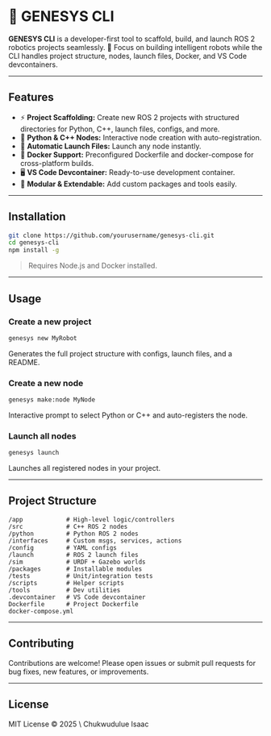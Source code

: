 # 🤖 GENESYS CLI

**GENESYS CLI** is a developer-first tool to scaffold, build, and launch ROS 2 robotics projects seamlessly. 🚀 Focus on building intelligent robots while the CLI handles project structure, nodes, launch files, Docker, and VS Code devcontainers.

---

## Features

- ⚡ **Project Scaffolding:** Create new ROS 2 projects with structured directories for Python, C++, launch files, configs, and more.
- 🐍 **Python & C++ Nodes:** Interactive node creation with auto-registration.
- 🚀 **Automatic Launch Files:** Launch any node instantly.
- 🐳 **Docker Support:** Preconfigured Dockerfile and docker-compose for cross-platform builds.
- 🖥️ **VS Code Devcontainer:** Ready-to-use development container.
- 🔧 **Modular & Extendable:** Add custom packages and tools easily.

---

## Installation

```bash
git clone https://github.com/yourusername/genesys-cli.git
cd genesys-cli
npm install -g
````

> Requires Node.js and Docker installed.

---

## Usage

### Create a new project

```bash
genesys new MyRobot
```

Generates the full project structure with configs, launch files, and a README.

### Create a new node

```bash
genesys make:node MyNode
```

Interactive prompt to select Python or C++ and auto-registers the node.

### Launch all nodes

```bash
genesys launch
```

Launches all registered nodes in your project.

---

## Project Structure

```
/app            # High-level logic/controllers
/src            # C++ ROS 2 nodes
/python         # Python ROS 2 nodes
/interfaces     # Custom msgs, services, actions
/config         # YAML configs
/launch         # ROS 2 launch files
/sim            # URDF + Gazebo worlds
/packages       # Installable modules
/tests          # Unit/integration tests
/scripts        # Helper scripts
/tools          # Dev utilities
.devcontainer   # VS Code devcontainer
Dockerfile      # Project Dockerfile
docker-compose.yml
```

---

## Contributing

Contributions are welcome! Please open issues or submit pull requests for bug fixes, new features, or improvements.

---

## License

MIT License © 2025 \ Chukwudulue Isaac


